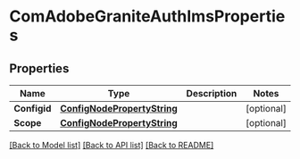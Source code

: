 # ComAdobeGraniteAuthImsProperties

## Properties
Name | Type | Description | Notes
------------ | ------------- | ------------- | -------------
**Configid** | [**ConfigNodePropertyString**](configNodePropertyString.md) |  | [optional] 
**Scope** | [**ConfigNodePropertyString**](configNodePropertyString.md) |  | [optional] 

[[Back to Model list]](../README.md#documentation-for-models) [[Back to API list]](../README.md#documentation-for-api-endpoints) [[Back to README]](../README.md)


